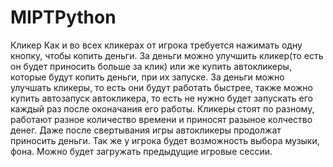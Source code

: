 # MIPTPython
Кликер
Как и во всех кликерах от игрока требуется нажимать одну кнопку, чтобы копить деньги. 
За деньги можно улучшить кликер(то есть он будет приносить больше за клик) или же купить автокликеры, которые будут копить деньги, при их запуске. 
За деньги можно улучшать кликеры, то есть они будут работать быстрее, также можно купить автозапуск автокликера, то есть не нужно будет запускать его каждый раз после оконачания его работы.
Кликеры стоят по разному, работают разное количество времени и приносят разыное колчество денег. 
Даже после свертывания игры автокликеры продолжат приносить деньги.
Так же у игрока будет возможность выбора музыки, фона.
Можно будет загружать предыдущие игровые сессии.
